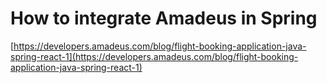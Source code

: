 # How to  integrate Amadeus in Spring

[https://developers.amadeus.com/blog/flight-booking-application-java-spring-react-1](https://developers.amadeus.com/blog/flight-booking-application-java-spring-react-1)